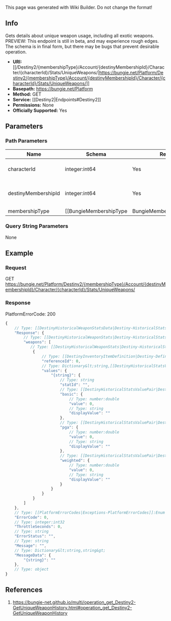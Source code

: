 <span class="wiki-builder">This page was generated with Wiki Builder. Do not change the format!</span>

## Info
Gets details about unique weapon usage, including all exotic weapons.  PREVIEW: This endpoint is still in beta, and may experience rough edges.  The schema is in final form, but there may be bugs that prevent desirable operation.

* **URI:** [[/Destiny2/{membershipType}/Account/{destinyMembershipId}/Character/{characterId}/Stats/UniqueWeapons/|https://bungie.net/Platform/Destiny2/{membershipType}/Account/{destinyMembershipId}/Character/{characterId}/Stats/UniqueWeapons/]]
* **Basepath:** https://bungie.net/Platform
* **Method:** GET
* **Service:** [[Destiny2|Endpoints#Destiny2]]
* **Permissions:** None
* **Officially Supported:** Yes

## Parameters
### Path Parameters
Name | Schema | Required | Description
---- | ------ | -------- | -----------
characterId | integer:int64 | Yes | The id of the character to retrieve.
destinyMembershipId | integer:int64 | Yes | The Destiny membershipId of the user to retrieve.
membershipType | [[BungieMembershipType|BungieMembershipType]]:Enum | Yes | A valid non-BungieNet membership type.

### Query String Parameters
None

## Example
### Request
GET https://bungie.net/Platform/Destiny2/{membershipType}/Account/{destinyMembershipId}/Character/{characterId}/Stats/UniqueWeapons/

### Response
PlatformErrorCode: 200
```javascript
{
    // Type: [[DestinyHistoricalWeaponStatsData|Destiny-HistoricalStats-DestinyHistoricalWeaponStatsData]]
    "Response": {
        // Type: [[DestinyHistoricalWeaponStats|Destiny-HistoricalStats-DestinyHistoricalWeaponStats]][]
        "weapons": [
           // Type: [[DestinyHistoricalWeaponStats|Destiny-HistoricalStats-DestinyHistoricalWeaponStats]]
            {
                // Type: [[DestinyInventoryItemDefinition|Destiny-Definitions-DestinyInventoryItemDefinition]]:ManifestDefinition:integer:uint32
                "referenceId": 0,
                // Type: Dictionary&lt;string,[[DestinyHistoricalStatsValue|Destiny-HistoricalStats-DestinyHistoricalStatsValue]]&gt;
                "values": {
                    "{string}": {
                        // Type: string
                        "statId": "",
                        // Type: [[DestinyHistoricalStatsValuePair|Destiny-HistoricalStats-DestinyHistoricalStatsValuePair]]
                        "basic": {
                            // Type: number:double
                            "value": 0,
                            // Type: string
                            "displayValue": ""
                        },
                        // Type: [[DestinyHistoricalStatsValuePair|Destiny-HistoricalStats-DestinyHistoricalStatsValuePair]]
                        "pga": {
                            // Type: number:double
                            "value": 0,
                            // Type: string
                            "displayValue": ""
                        },
                        // Type: [[DestinyHistoricalStatsValuePair|Destiny-HistoricalStats-DestinyHistoricalStatsValuePair]]
                        "weighted": {
                            // Type: number:double
                            "value": 0,
                            // Type: string
                            "displayValue": ""
                        }
                    }
                }
            }
        ]
    },
    // Type: [[PlatformErrorCodes|Exceptions-PlatformErrorCodes]]:Enum
    "ErrorCode": 0,
    // Type: integer:int32
    "ThrottleSeconds": 0,
    // Type: string
    "ErrorStatus": "",
    // Type: string
    "Message": "",
    // Type: Dictionary&lt;string,string&gt;
    "MessageData": {
        "{string}": ""
    },
    // Type: object
}

```

## References
1. https://bungie-net.github.io/multi/operation_get_Destiny2-GetUniqueWeaponHistory.html#operation_get_Destiny2-GetUniqueWeaponHistory
